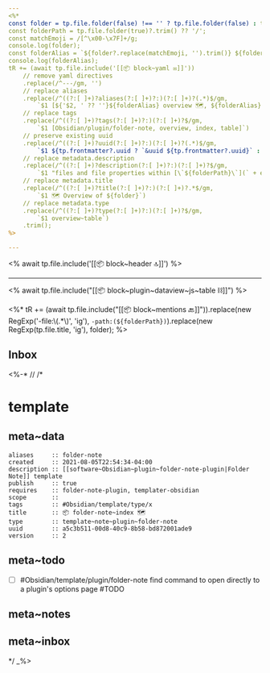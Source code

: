 ```yaml
---
<%*
const folder = tp.file.folder(false) !== '' ? tp.file.folder(false) : this.app.vault.adapter.getName();
const folderPath = tp.file.folder(true)?.trim() ?? '/';
const matchEmoji = /[^\x00-\x7F]+/g;
console.log(folder);
const folderAlias = `${folder?.replace(matchEmoji, '').trim()} ${folder?.match(matchEmoji)?.join('')}`;
console.log(folderAlias);
tR += (await tp.file.include('[[📦 block~yaml ✉]]'))
    // remove yaml directives
    .replace(/^---/gm, '')
    // replace aliases
    .replace(/^((?:[ ]+)?aliases(?:[ ]+)?:)(?:[ ]+)?(.*)$/gm,
        `$1 [${'$2, ' ?? ''}${folderAlias} overview 🗺, ${folderAlias} table ⛓, overview 🗺 of ${folderAlias}, ${folder}]`)            
    // replace tags
    .replace(/^((?:[ ]+)?tags(?:[ ]+)?:)(?:[ ]+)?$/gm,
        `$1 [Obsidian/plugin/folder-note, overview, index, table]`)
    // preserve existing uuid
    .replace(/^((?:[ ]+)?uuid(?:[ ]+)?:)(?:[ ]+)?(.*)$/gm,
        `$1 ${tp.frontmatter?.uuid ? `&uuid ${tp.frontmatter?.uuid}` : '$2'}`)
    // replace metadata.description
    .replace(/^((?:[ ]+)?description(?:[ ]+)?:)(?:[ ]+)?$/gm,
        `$1 "files and file properties within [\`${folderPath}\`](` + encodeURI(`file:///${app.vault.adapter.getFullPath(folderPath.replace(/\\/g, '/'))}`) + ')"')
    // replace metadata.title
    .replace(/^((?:[ ]+)?title(?:[ ]+)?:)(?:[ ]+)?.*$/gm,
        `$1 🗺 Overview of ${folder}`)
    // replace metadata.type
    .replace(/^((?:[ ]+)?type(?:[ ]+)?:)(?:[ ]+)?$/gm,
        `$1 overview~table`)
    .trim();
%>

---
```


<% await tp.file.include('[[📦 block~header 🔝]]') %>

---

<% await tp.file.include("[[📦 block~plugin~dataview~js~table ⛓]]") %>

<%* tR += (await tp.file.include("[[📦 block~mentions 🔙]]")).replace(new RegExp('-file:\\(.*\\)', 'ig'), `-path:(${folderPath})`).replace(new RegExp(tp.file.title, 'ig'), folder); %>

## Inbox

<%-*
//
/*

# template

## meta~data

```dataviewfield
aliases     :: folder-note
created     :: 2021-08-05T22:54:34-04:00
description :: [[software~Obsidian~plugin~folder-note-plugin|Folder Note]] template
publish     :: true
requires    :: folder-note-plugin, templater-obsidian
scope       :: 
tags        :: #Obsidian/template/type/x
title       :: 📦 folder-note~index 🗺
type        :: template~note~plugin~folder-note
uuid        :: a5c3b511-00d8-40c9-8b58-bd872001ade9
version     :: 2
```

## meta~todo

- [ ] #Obsidian/template/plugin/folder-note find command to open directly to a plugin's options page #TODO

## meta~notes

## meta~inbox

*/
_%>